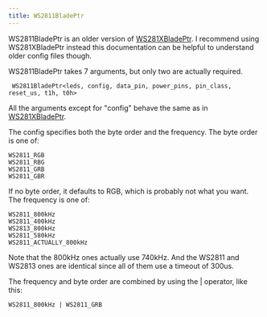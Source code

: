 ```yaml
---
title: WS2811BladePtr
---
```

WS2811BladePtr is an older version of [WS281XBladePtr](/config/blades/ws281xbladeptr.html). I recommend using WS281XBladePtr instead this documentation can be helpful to understand older config files though.

WS2811BladePtr takes 7 arguments, but only two are actually required.

     WS2811BladePtr<leds, config, data_pin, power_pins, pin_class, reset_us, t1h, t0h>

All the arguments except for "config" behave the same as in [WS281XBladePtr](/config/blades/ws281xbladeptr.html).

The config specifies both the byte order and the frequency. The byte order is one of:

    WS2811_RGB
    WS2811_RBG
    WS2811_GRB
    WS2811_GBR

If no byte order, it defaults to RGB, which is probably not what you want.
The frequency is one of:

    WS2811_800kHz
    WS2811_400kHz
    WS2813_800kHz
    WS2811_580kHz
    WS2811_ACTUALLY_800kHz

Note that the 800kHz ones actually use 740kHz. And the WS2811 and WS2813 ones are identical since all of them use a timeout of 300us.

The frequency and byte order are combined by using the | operator, like this:

    WS2811_800kHz | WS2811_GRB
